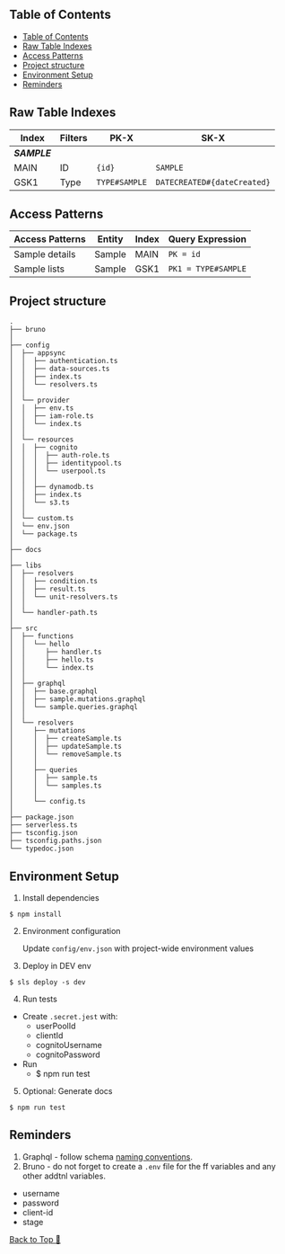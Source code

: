 ## Table of Contents
- [Table of Contents](#table-of-contents)
- [Raw Table Indexes](#raw-table-indexes)
- [Access Patterns](#access-patterns)
- [Project structure](#project-structure)
- [Environment Setup](#environment-setup)
- [Reminders](#reminders)

## Raw Table Indexes
| Index          | Filters              | PK-X                                | SK-X                                                    |
| -------------- | -------------------- | ----------------------------------- | ------------------------------------------------------- |
| ***SAMPLE***   |                      |                                     |                                                         |
| MAIN           | ID                   | `{id}`                              | `SAMPLE`                                                |
| GSK1           | Type                 | `TYPE#SAMPLE`                       | `DATECREATED#{dateCreated}`                             |


## Access Patterns
| Access Patterns        | Entity               | Index                                  | Query Expression                                                                   |
| ------------ | ----------------------| ------------------------------------- | ------------------------------------------------------------ |
| Sample details         | Sample                    | MAIN                                | `PK = id`                                                              |
| Sample lists         | Sample                  | GSK1                        | `PK1 = TYPE#SAMPLE`                                                                 |

## Project structure
```
.
├── bruno
│ 
├── config
│  ├── appsync
│  │  ├── authentication.ts
│  │  ├── data-sources.ts
│  │  ├── index.ts
│  │  └── resolvers.ts
│  │  
│  └── provider
│  │  ├── env.ts
│  │  ├── iam-role.ts
│  │  └── index.ts
│  │ 
│  └── resources
│  │  ├── cognito
│  │  │  ├── auth-role.ts 
│  │  │  ├── identitypool.ts 
│  │  │  └── userpool.ts 
│  │  │
│  │  ├── dynamodb.ts
│  │  ├── index.ts
│  │  └── s3.ts
│  │ 
│  └── custom.ts
│  └── env.json
│  └── package.ts
│  
├── docs
│  
├── libs     
│  ├── resolvers 
│  │  ├── condition.ts
│  │  ├── result.ts
│  │  └── unit-resolvers.ts
│  │ 
│  └── handler-path.ts  
│ 
├── src
│  ├── functions          
│  │  └── hello
│  │     ├── handler.ts     
│  │     ├── hello.ts     
│  │     └── index.ts   
│  │
│  ├── graphql                   
│  │  ├── base.graphql        
│  │  ├── sample.mutations.graphql
│  │  └── sample.queries.graphql      
│  │
│  └── resolvers         
│     ├── mutations 
│     │  ├── createSample.ts
│     │  ├── updateSample.ts
│     │  └── removeSample.ts
│     │
│     ├── queries 
│     │  ├── sample.ts
│     │  └── samples.ts
│     │
│     └── config.ts  
│
├── package.json
├── serverless.ts          
├── tsconfig.json          
├── tsconfig.paths.json            
└── typedoc.json       
```

## Environment Setup
1. Install dependencies
  ```
  $ npm install
  ```
2. Environment configuration
  
   Update `config/env.json` with project-wide environment values

3. Deploy in DEV env
  ```
  $ sls deploy -s dev
  ```

4. Run tests
  - Create `.secret.jest` with:
    - userPoolId
    - clientId
    - cognitoUsername
    - cognitoPassword
  - Run 
    - $ npm run test
  
5. Optional: Generate docs
  ```
  $ npm run test
  ```


## Reminders
1. Graphql - follow schema [naming conventions](https://www.apollographql.com/docs/technotes/TN0002-schema-naming-conventions/).
2. Bruno - do not forget to create a `.env` file for the ff variables and any other addtnl variables.
  - username 
  - password 
  - client-id
  - stage


[Back to Top 🔼](#table-of-contents)


